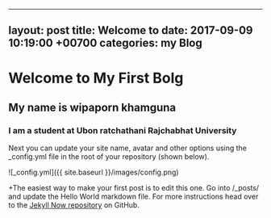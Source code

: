 ---
  layout: post
 title: Welcome to 
 date:  2017-09-09  10:19:00 +00700
 categories: my Blog
  ---
  
 # Welcome to My First Bolg
 ## My name is wipaporn khamguna
 ### I am a student at Ubon ratchathani Rajchabhat University
  Next you can update your site name, avatar and other options using the _config.yml file in the root of your repository (shown below).
  
  ![_config.yml]({{ site.baseurl }}/images/config.png)
  
 +The easiest way to make your first post is to edit this one. Go into /_posts/ and update the Hello World markdown file. For more instructions head over to the [Jekyll Now repository](https://github.com/barryclark/jekyll-now) on GitHub.
